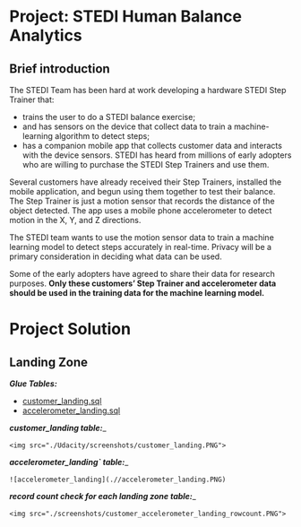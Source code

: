 # Project: STEDI Human Balance Analytics

## Brief introduction
The STEDI Team has been hard at work developing a hardware STEDI Step Trainer that:

- trains the user to do a STEDI balance exercise;
- and has sensors on the device that collect data to train a machine-learning algorithm to detect steps;
- has a companion mobile app that collects customer data and interacts with the device sensors.
STEDI has heard from millions of early adopters who are willing to purchase the STEDI Step Trainers and use them.

Several customers have already received their Step Trainers, installed the mobile application, and begun using them together to test their balance. The Step Trainer is just a motion sensor that records the distance of the object detected. The app uses a mobile phone accelerometer to detect motion in the X, Y, and Z directions.

The STEDI team wants to use the motion sensor data to train a machine learning model to detect steps accurately in real-time. Privacy will be a primary consideration in deciding what data can be used.

Some of the early adopters have agreed to share their data for research purposes. **Only these customers’ Step Trainer and accelerometer data should be used in the training data for the machine learning model.**

# Project Solution

## Landing Zone

_**Glue Tables:**_ 
* [customer_landing.sql](./scripts/customer_landing.sql)
* [accelerometer_landing.sql](./scripts/accelerometer_landing.sql)

 ***customer_landing table:***_

    <img src="./Udacity/screenshots/customer_landing.PNG">

 ***accelerometer_landing` table:***_ 

    ![accelerometer_landing](.//accelerometer_landing.PNG)

 ***record count check for each landing zone table:***_ 

    <img src="./screenshots/customer_accelerometer_landing_rowcount.PNG">
